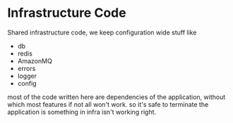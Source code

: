 # Infrastructure Code

Shared infrastructure code, we keep configuration wide stuff like 

- db
- redis
- AmazonMQ
- errors
- logger
- config

most of the code written here are dependencies of the application, without which most features if not all won't work. so it's safe to terminate the application is something in infra isn't working right.